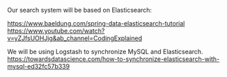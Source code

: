 Our search system will be based on Elasticsearch:

https://www.baeldung.com/spring-data-elasticsearch-tutorial
https://www.youtube.com/watch?v=yZJfsUOHJjg&ab_channel=CodingExplained

We will be using Logstash to synchronize MySQL and Elasticsearch.
https://towardsdatascience.com/how-to-synchronize-elasticsearch-with-mysql-ed32fc57b339

